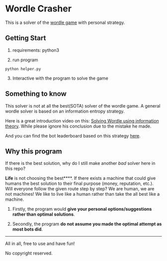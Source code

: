 # Wordle Crasher

This is a solver of the [wordle game](https://www.nytimes.com/games/wordle/index.html) with personal strategy.

## Getting Start

1. requirements: python3

2. run program
```
python helper.py
```

3. Interactive with the program to solve the game

## Something to know

This solver is not at all the best(SOTA) solver of the wordle game. A general wordle solver is based on an information entropy strategy. 

Here is a great introduction video on this: [Solving Wordle using information theory](https://www.youtube.com/watch?v=v68zYyaEmEA). While please ignore his conclusion due to the mistake he made. 

And you can find the bot leaderboard based on this strategy [here](https://freshman.dev/wordle/#/leaderboard).

## Why this program

If there is the best solution, why do I still make another *bad* solver here in this repo?

**Life** is not choosing the best****. 
If there exists a machine that could give humans the best solution to their final purpose (money, reputation, etc.). Will everyone follow the given route step by step? We are human, we are not machines! We like to live like a human rather than take the all best like a machine.

1. Firstly, the program would **give your personal options/suggestions rather than optimal solutions**.

2. Secondly, the program **do not assume you made the optimal attempt as most bots did**.

---

All in all, free to use and have fun!

No copyright reserved. 